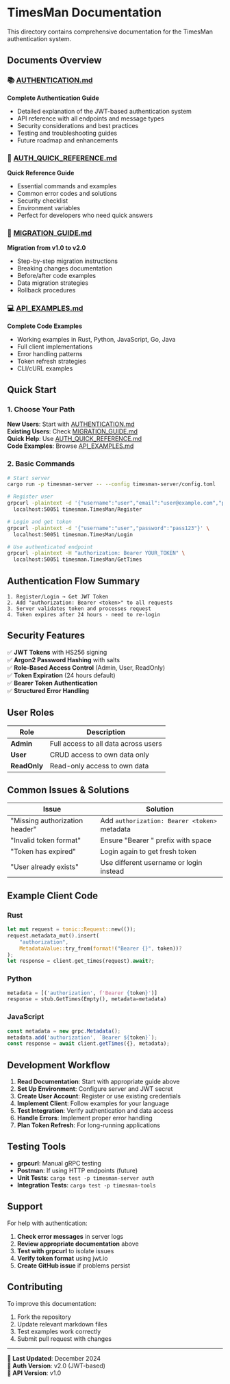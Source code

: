 # TimesMan Documentation

This directory contains comprehensive documentation for the TimesMan authentication system.

## Documents Overview

### 📚 [AUTHENTICATION.md](./AUTHENTICATION.md)
**Complete Authentication Guide**
- Detailed explanation of the JWT-based authentication system
- API reference with all endpoints and message types
- Security considerations and best practices
- Testing and troubleshooting guides
- Future roadmap and enhancements

### 🚀 [AUTH_QUICK_REFERENCE.md](./AUTH_QUICK_REFERENCE.md)
**Quick Reference Guide**
- Essential commands and examples
- Common error codes and solutions
- Security checklist
- Environment variables
- Perfect for developers who need quick answers

### 🔄 [MIGRATION_GUIDE.md](./MIGRATION_GUIDE.md)
**Migration from v1.0 to v2.0**
- Step-by-step migration instructions
- Breaking changes documentation
- Before/after code examples
- Data migration strategies
- Rollback procedures

### 💻 [API_EXAMPLES.md](./API_EXAMPLES.md)
**Complete Code Examples**
- Working examples in Rust, Python, JavaScript, Go, Java
- Full client implementations
- Error handling patterns
- Token refresh strategies
- CLI/cURL examples

## Quick Start

### 1. Choose Your Path

**New Users**: Start with [AUTHENTICATION.md](./AUTHENTICATION.md)  
**Existing Users**: Check [MIGRATION_GUIDE.md](./MIGRATION_GUIDE.md)  
**Quick Help**: Use [AUTH_QUICK_REFERENCE.md](./AUTH_QUICK_REFERENCE.md)  
**Code Examples**: Browse [API_EXAMPLES.md](./API_EXAMPLES.md)

### 2. Basic Commands

```bash
# Start server
cargo run -p timesman-server -- --config timesman-server/config.toml

# Register user
grpcurl -plaintext -d '{"username":"user","email":"user@example.com","password":"pass123"}' \
  localhost:50051 timesman.TimesMan/Register

# Login and get token
grpcurl -plaintext -d '{"username":"user","password":"pass123"}' \
  localhost:50051 timesman.TimesMan/Login

# Use authenticated endpoint
grpcurl -plaintext -H "authorization: Bearer YOUR_TOKEN" \
  localhost:50051 timesman.TimesMan/GetTimes
```

## Authentication Flow Summary

```
1. Register/Login → Get JWT Token
2. Add "authorization: Bearer <token>" to all requests
3. Server validates token and processes request
4. Token expires after 24 hours - need to re-login
```

## Security Features

✅ **JWT Tokens** with HS256 signing  
✅ **Argon2 Password Hashing** with salts  
✅ **Role-Based Access Control** (Admin, User, ReadOnly)  
✅ **Token Expiration** (24 hours default)  
✅ **Bearer Token Authentication**  
✅ **Structured Error Handling**  

## User Roles

| Role | Description |
|------|-------------|
| **Admin** | Full access to all data across users |
| **User** | CRUD access to own data only |
| **ReadOnly** | Read-only access to own data |

## Common Issues & Solutions

| Issue | Solution |
|-------|----------|
| "Missing authorization header" | Add `authorization: Bearer <token>` metadata |
| "Invalid token format" | Ensure "Bearer " prefix with space |
| "Token has expired" | Login again to get fresh token |
| "User already exists" | Use different username or login instead |

## Example Client Code

### Rust
```rust
let mut request = tonic::Request::new(());
request.metadata_mut().insert(
    "authorization",
    MetadataValue::try_from(format!("Bearer {}", token))?
);
let response = client.get_times(request).await?;
```

### Python
```python
metadata = [('authorization', f'Bearer {token}')]
response = stub.GetTimes(Empty(), metadata=metadata)
```

### JavaScript
```javascript
const metadata = new grpc.Metadata();
metadata.add('authorization', `Bearer ${token}`);
const response = await client.getTimes({}, metadata);
```

## Development Workflow

1. **Read Documentation**: Start with appropriate guide above
2. **Set Up Environment**: Configure server and JWT secret
3. **Create User Account**: Register or use existing credentials
4. **Implement Client**: Follow examples for your language
5. **Test Integration**: Verify authentication and data access
6. **Handle Errors**: Implement proper error handling
7. **Plan Token Refresh**: For long-running applications

## Testing Tools

- **grpcurl**: Manual gRPC testing
- **Postman**: If using HTTP endpoints (future)
- **Unit Tests**: `cargo test -p timesman-server auth`
- **Integration Tests**: `cargo test -p timesman-tools`

## Support

For help with authentication:

1. **Check error messages** in server logs
2. **Review appropriate documentation** above
3. **Test with grpcurl** to isolate issues
4. **Verify token format** using jwt.io
5. **Create GitHub issue** if problems persist

## Contributing

To improve this documentation:

1. Fork the repository
2. Update relevant markdown files
3. Test examples work correctly
4. Submit pull request with changes

---

**📅 Last Updated**: December 2024  
**🔐 Auth Version**: v2.0 (JWT-based)  
**📖 API Version**: v1.0